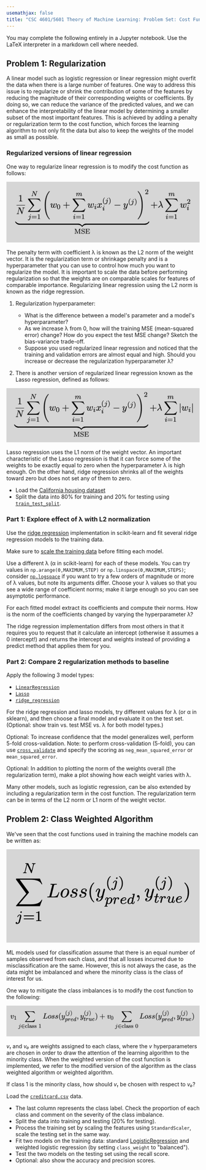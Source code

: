 ```yaml
---
usemathjax: false
title: "CSC 4601/5601 Theory of Machine Learning: Problem Set: Cost Function Fun"
---
```


You may complete the following entirely in a Jupyter notebook.
Use the LaTeX interpreter in a markdown cell where needed.

## Problem 1: Regularization

A linear model such as logistic regression or linear regression might
overfit the data when there is a large number of features. One way to
address this issue is to regularize or shrink the contribution of some
of the features by reducing the magnitude of their corresponding
weights or coefficients. By doing so, we can reduce the variance of the
predicted values, and we can enhance the interpretability of the linear
model by determining a smaller subset of the most important
features. This is achieved by adding a penalty or regularization term to
the cost function, which forces the learning algorithm to not only fit
the data but also to keep the weights of the model as small as possible.

### Regularized versions of linear regression

One way to regularize linear regression is to modify the cost
function as follows:

![Ridge](RidgeMSE.png)

The penalty term with coefficient λ is known as the L2 norm of
the weight vector. It is the regularization term or shrinkage penalty
and is a hyperparameter that you can use to
control how much you want to regularize the model. It is
important to scale the data before performing regularization so that the
weights are on comparable scales for features of comparable importance.
Regularizing linear regression using the L2 norm is known as the ridge regression.

1. Regularization hyperparameter:
   - What is the difference between a model's parameter and a model's hyperparameter?
   - As we increase λ from 0, how will the training MSE (mean-squared error) change? How do you expect the test MSE change? Sketch the bias-variance trade-off.
   - Suppose you used regularized linear regression and noticed that the training and validation errors are almost equal and high. Should you increase or decrease the regularization hyperparameter λ?

2. There is another version of regularized linear regression known as the Lasso regression, defined as follows:

![LASSO](LASSOMSE.png)

Lasso regression uses the L1 norm of the weight vector. An important characteristic of the Lasso regression is
that it can force some of the weights to be exactly equal to zero when the hyperparameter λ is high enough. On the other hand, ridge regression shrinks all of the weights toward zero but does not set any of them to zero.

- Load the [California housing dataset](https://scikit-learn.org/stable/modules/generated/sklearn.datasets.fetch_california_housing.html)
- Split the data into 80% for training and 20% for testing using [```train_test_split```](https://scikit-learn.org/stable/modules/generated/sklearn.model_selection.train_test_split.html).

### Part 1: Explore effect of λ with L2 normalization
Use the [ridge regression](https://scikit-learn.org/stable/modules/generated/sklearn.linear_model.ridge_regression.html?highlight=ridge\%20regression\#) implementation in scikit-learn and fit several ridge regression models to the training data.

Make sure to [scale the training data](https://scikit-learn.org/stable/modules/generated/sklearn.preprocessing.StandardScaler.html) before fitting each model.

Use a different λ (α in scikit-learn) for each of these models. You can try values in ```np.arange(0,MAXIMUM,STEP)``` or ```np.linspace(0,MAXIMUM,STEPS)```; consider [```np.logspace```](https://numpy.org/doc/stable/reference/generated/numpy.logspace.html) if you want to try a few orders of magnitude or more of λ values, but note its arguments differ. Choose your λ values so that you see a wide range of coefficient norms; make it large enough so you can see asymptotic performance.

For each fitted model extract its coefficients and compute their norms. How is the norm of the coefficients changed by varying the hyperparameter λ?

The ridge regression implementation differs from most others in that it requires you to request that it calculate an intercept (otherwise it assumes a 0 intercept!) and returns the intercept and weights instead of providing a predict method that applies them for you.

### Part 2: Compare 2 regularization methods to baseline
Apply the following 3 model types:
* [```LinearRegression```](https://scikit-learn.org/stable/modules/generated/sklearn.linear_model.LinearRegression.html)
* [```Lasso```](https://scikit-learn.org/stable/modules/generated/sklearn.linear_model.Lasso.html)
* [```ridge_regression```](https://scikit-learn.org/stable/modules/generated/sklearn.linear_model.ridge_regression.html?highlight=ridge\%20regression\#)

For the ridge regression and lasso models, try different values for λ (or α in sklearn), and then choose a final model and evaluate it on the test set. (Optional: show train vs. test MSE vs. λ for both model types.)

Optional: To increase confidence that the model generalizes well, perform 5-fold cross-validation. Note: to perform cross-validation (5-fold), you can use [```cross_validate```](https://scikit-learn.org/stable/modules/generated/sklearn.model_selection.cross_validate.html?highlight=cross\%20validate\#) and specify the scoring as ```neg_mean_squared_error``` or ```mean_squared_error```.

Optional: In addition to plotting the norm of the weights overall (the regularization term), make a plot showing how each weight varies with λ.

Many other models, such as logistic regression, can be also extended by including a regularization term in the cost
function. The regularization term can be in terms of the L2 norm or L1 norm of the weight vector.

## Problem 2: Class Weighted Algorithm

We've seen that the cost functions used in training the machine models can be written as:

![Cost Function](LossFunction.png)

ML models used for classification assume that there is an equal number of samples observed from each class, and that all losses incurred due to misclassification are the same. However, this is not always the case,
as the data might be imbalanced and where the minority class is the class of interest for us.

One way to mitigate the class imbalances is to modify the cost function to the following:

![Class Weighted Cost Function](ClassWeightedCostFunction.png)

*v₁* and *v₀* are weights assigned to each class, where the *v* hyperparameters are chosen in order to draw the attention of the learning algorithm to the minority class. When the weighted version of the cost function is implemented, we refer to the modified version of the algorithm as the class weighted algorithm or weighted algorithm.

If class 1 is the minority class, how should *v₁* be chosen with respect to *v₀*?

Load the [```creditcard.csv```](https://www.kaggle.com/datasets/mlg-ulb/creditcardfraud/data) data.
- The last column represents the class label. Check the proportion of each class and comment on the severity of the class imbalance.
- Split the data into training and testing (20% for testing).
- Process the training set by scaling the features using ```StandardScaler```, scale the testing set in the same way.
- Fit two models on the training data: standard [LogisticRegression](https://scikit-learn.org/stable/modules/generated/sklearn.linear_model.LogisticRegression.html) and weighted logistic regression (by setting ```class_weight``` to "balanced").
- Test the two models on the testing set using the recall score.
- Optional: also show the accuracy and precision scores.
